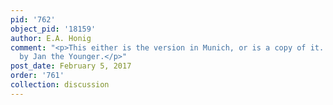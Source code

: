 ```yaml
---
pid: '762'
object_pid: '18159'
author: E.A. Honig
comment: "<p>This either is the version in Munich, or is a copy of it. Excellent painting
  by Jan the Younger.</p>"
post_date: February 5, 2017
order: '761'
collection: discussion
---
```

